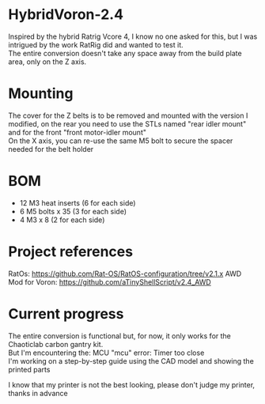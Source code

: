 # HybridVoron-2.4
Inspired by the hybrid Ratrig Vcore 4, I know no one asked for this, but I was intrigued by the work RatRig did and wanted to test it. <br />
The entire conversion doesn't take any space away from the build plate area, only on the Z axis.

# Mounting
The cover for the Z belts is to be removed and mounted with the version I modified, on the rear you need to use the STLs named "rear idler mount" and for the front "front motor-idler mount" <br />
On the X axis, you can re-use the same M5 bolt to secure the spacer needed for the belt holder

# BOM
* 12 M3 heat inserts (6 for each side) <br />
* 6 M5 bolts x 35 (3 for each side) <br />
* 4 M3 x 8 (2 for each side) <br />

# Project references
RatOs: https://github.com/Rat-OS/RatOS-configuration/tree/v2.1.x
AWD Mod for Voron: https://github.com/aTinyShellScript/v2.4_AWD

# Current progress
The entire conversion is functional but, for now, it only works for the Chaoticlab carbon gantry kit. <br />
But I'm encountering the: MCU "mcu" error: Timer too close <br />
I'm working on a step-by-step guide using the CAD model and showing the printed parts

I know that my printer is not the best looking, please don't judge my printer, thanks in advance
